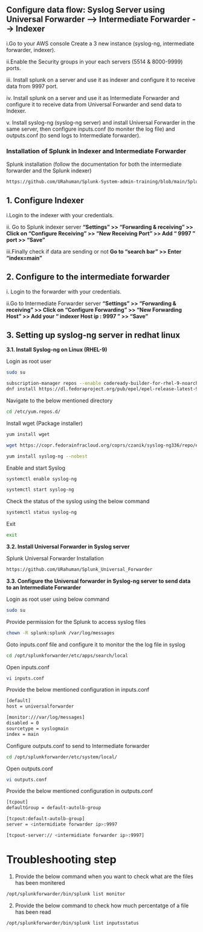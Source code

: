 ## Configure data flow: Syslog Server using Universal Forwarder --> Intermediate Forwarder --> Indexer

i.Go to your AWS console Create a 3 new instance (syslog-ng, intermediate forwarder, indexer).

ii.Enable the Security groups in your each servers (5514 & 8000-9999) ports.

iii. Install splunk on a server and use it as indexer and configure it to receive data from 9997 port.

iv. Install splunk on a server and use it as Intermediate Forwarder and configure it to receive data from Universal Forwarder and send data to Indexer.

v. Install syslog-ng (syslog-ng server) and install Universal Forwarder in the same server, then configure inputs.conf (to moniter the log file) and outputs.conf (to send logs to Intermediate forwarder).

### Installation of Splunk in Indexer and Intermediate Forwarder

Splunk installation (follow the documentation for both the intermediate forwarder and the Splunk indexer)

```bash
https://github.com/URahuman/Splunk-System-admin-training/blob/main/Splunk_enterprise_instalation_linux_9.2.2.md
```

## 1. Configure Indexer

i.Login to the indexer with your credentials.

ii. Go to Splunk indexer server  **“Settings” >> “Forwarding & receiving” >> Click on “Configure Receiving” >> “New Receiving Port” >> Add “ 9997 ” port >> “Save”**

iii.Finally check if data are sending or not  **Go to “search bar” >> Enter “index=main”**

## 2. Configure to the intermediate forwarder

i. Login to the forwarder with your credentials.

ii.Go to Intermediate Forwarder server  **“Settings” >> “Forwarding & receiving” >> Click on “Configure Forwarding” >> “New Forwarding Host” >> Add your “ indexer Host  ip : 9997 ” >> “Save”**

## 3. Setting up syslog-ng server in redhat linux

**3.1. Install Syslog-ng on Linux (RHEL-9)**

Login as root user
```bash
sudo su
```
```bash
subscription-manager repos --enable codeready-builder-for-rhel-9-noarch-rpms
dnf install https://dl.fedoraproject.org/pub/epel/epel-release-latest-9.noarch.rpm
```
Navigate to the below mentioned directory
```bash
cd /etc/yum.repos.d/
```
Install wget (Package installer)
```bash
yum install wget
```
```bash
wget https://copr.fedorainfracloud.org/coprs/czanik/syslog-ng336/repo/epel-8/czanik-syslog-ng41-epel-8.repo
```
```bash
yum install syslog-ng --nobest
```
Enable and start Syslog
```bash
systemctl enable syslog-ng
```
```bash
systemctl start syslog-ng
```
Check the status of the syslog using the below command
```bash
systemctl status syslog-ng
```
Exit
```bash
exit
```


**3.2. Install Universal Forwarder in Syslog server**

Splunk Universal Forwarder Installation

```bash
https://github.com/URahuman/Splunk_Universal_Forwarder
```

**3.3. Configure the Universal forwarder in Syslog-ng server to send data to an Intermediate Forwarder**

Login as root user using below command
```bash
sudo su
```

Provide permission for the Splunk to access syslog files
```bash
chown -R splunk:splunk /var/log/messages
```

Goto inputs.conf file and configure it to monitor the the log file in syslog
```bash
cd /opt/splunkforwarder/etc/apps/search/local
```

Open inputs.conf
```bash
vi inputs.conf
```

Provide the below mentioned configuration in inputs.conf
```bash
[default]
host = universalforwarder

[monitor:///var/log/messages]
disabled = 0
sourcetype = syslogmain
index = main
```

Configure outputs.conf to send to Intermediate forwarder
```bash
cd /opt/splunkforwarder/etc/system/local/
```

Open outputs.conf
```bash
vi outputs.conf
```

Provide the below mentioned configuration in outputs.conf
```bash
[tcpout]
defaultGroup = default-autolb-group

[tcpout:default-autolb-group]
server = <intermidiate forwarder ip>:9997

[tcpout-server:// <intermidiate forwarder ip>:9997]
```

# Troubleshooting step

1. Provide the below command when you want to check what are the files has been monitered
```bash
/opt/splunkforwarder/bin/splunk list monitor
```

2. Provide the below command to check how much percentatge of a file has been read
```bash
/opt/splunkforwarder/bin/splunk list inputsstatus
```
